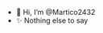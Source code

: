 - 👋 Hi, I’m @Martico2432
- ✨ Nothing else to say

<!---
Martico2432/Martico2432 is a ✨ special ✨ repository because its `README.md` (this file) appears on your GitHub profile.
You can click the Preview link to take a look at your changes.
--->
